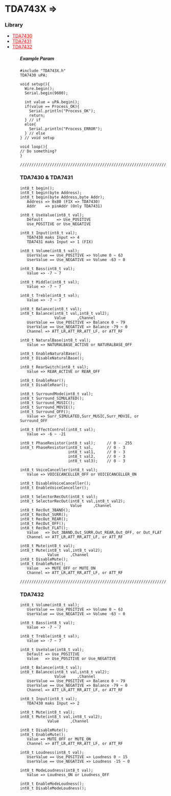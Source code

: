 # TDA743X => 
<h3>Library</h3>
<ul>
  <li><a text-decoration="none" style="color:red" href="https://www.mouser.com/datasheet/2/389/CD00000226-470817.pdf">TDA7430</a></li>
  <li><a text-decoration="none" style="color:red" href="https://www.mouser.com/datasheet/2/389/CD00000226-470817.pdf">TDA7431</a></li>
  <li><a text-decoration="none" style="color:red" href="https://www.st.com/resource/en/datasheet/CD00000874.pdf">TDA7432</a></li>
<ul>


<h5>Example Param</h5>

    #include "TDA743X.h"
    TDA7430 uPA;  

    void setup(){ 
      Wire.begin();
      Serial.begin(9600); 
      
      int value = uPA.begin(); 
      if(value == Process_OK){ 
        Serial.println("Process_OK");
        return; 
      } // if 
      else{ 
        Serial.println("Process_ERROR"); 
      } // else
    } // void setup
    
    void loop(){
    // Do something?
    } 

    ////////////////////////////////////////////////////////////////////

<h3>TDA7430 & TDA7431 </h3>

    int8_t begin();            
    int8_t begin(byte Address); 
    int8_t begin(byte Address,byte Addr);
       Address => 0x80 (FIX => TDA7430) 
       Addr    => pinAddr (Only TDA7431) 

    int8_t UseValue(int8_t val); 
       Default      => Use_POSITIVE 
       Use_POSITIVE or Use_NEGATIVE 

    int8_t Input(int8_t val); 
       TDA7430 maks Input => 4 
       TDA7431 maks Input => 1 (FIX)
    
    int8_t Volume(int8_t val);
       UserValue == Use_POSITIVE => Volume 0 ~ 63 
       UserValue == Use_NEGATIVE => Volume -63 ~ 0
    
    int8_t Bass(int8_t val);
       Value => -7 ~ 7 
    
    int8_t Middle(int8_t val);
       Value => -7 ~ 7
    
    int8_t Treble(int8_t val);
       Value => -7 ~ 7 
  
    int8_t Balance(int8_t val);
    int8_t Balance(int8_t val,int8_t val2);   
                   Value     ,Channel 
       UserValue == Use_POSITIVE => Balance 0 ~ 79 
       UserValue == Use_NEGATIVE => Balance -79 ~ 0 
       Channel => ATT_LR,ATT_RR,ATT_LF, or ATT_RF 
  
    int8_t NaturalBase(int8_t val);
       Value => NATURALBASE_ACTIVE or NATURALBASE_OFF 
    
    int8_t EnableNaturalBase(); 
    int8_t DisableNaturalBase();
 
    int8_t RearSwitch(int8_t val);
       Value => REAR_ACTIVE or REAR_OFF 
   
    int8_t EnableRear();            
    int8_t DisableRear();           
   
    int8_t SurroundMode(int8_t val);  
    int8_t Surround_SIMULATED();    
    int8_t Surround_MUSIC();         
    int8_t Surround_MOVIE();        
    int8_t Surround_OFF();          
       Value => Surr_SIMULATED,Surr_MUSIC,Surr_MOVIE, or Surround_OFF 
    
    int8_t EffectControl(int8_t val);
       Value => -6 ~ -21 
    
    int8_t PhaseResistor(int8_t val);     // 0 -  255 
    int8_t PhaseResistor(int8_t val,      // 0 - 3 
                         int8_t val1,     // 0 - 3 
                         int8_t val2,     // 0 - 3 
                         int8_t val3);    // 0 - 3 
   
    int8_t VoiceCanceller(int8_t val);    
       Value => VOICECANCELLER_OFF or VOICECANCELLER_ON 
    
    int8_t DisableVoiceCanceller();
    int8_t EnableVoiceCanceller();
   
    int8_t SelectorRecOut(int8_t val);
    int8_t SelectorRecOut(int8_t val,int8_t val2);
                          Value     ,Channel
    int8_t RecOut_3BAND();
    int8_t RecOut_SURR(); 
    int8_t RecOut_REAR(); 
    int8_t RecOut_OFF();  
    int8_t RecOut_FLAT(); 
       Value   => Out_3BAND,Out_SURR,Out_REAR,Out_OFF, or Out_FLAT 
       Channel => ATT_LR,ATT_RR,ATT_LF, or ATT_RF
     
    int8_t Mute(int8_t val);              
    int8_t Mute(int8_t val,int8_t val2);  
                Value     ,Channel
    int8_t DisableMute();                 
    int8_t EnableMute();                  
       Value   => MUTE_OFF or MUTE_ON
       Channel => ATT_LR,ATT_RR,ATT_LF, or ATT_RF 
     
    ////////////////////////////////////////////////////////////////////

<h3>TDA7432</h3>

    int8_t Volume(int8_t val);  
       UserValue == Use_POSITIVE => Volume 0 ~ 63 
       UserValue == Use_NEGATIVE => Volume -63 ~ 0
    
    int8_t Bass(int8_t val);
       Value => -7 ~ 7 
    
    int8_t Treble(int8_t val);
       Value => -7 ~ 7 
    
    int8_t UseValue(int8_t val);
       Default => Use_POSITIVE 
       Value   => Use_POSITIVE or Use_NEGATIVE 
    
    int8_t Balance(int8_t val);               
    int8_t Balance(int8_t val,int8_t val2);   
                   Value     ,Channel
       UserValue == Use_POSITIVE => Balance 0 ~ 79 
       UserValue == Use_NEGATIVE => Balance -79 ~ 0
       Channel => ATT_LR,ATT_RR,ATT_LF, or ATT_RF

    int8_t Input(int8_t val);
       TDA7430 maks Input => 2 
     
    int8_t Mute(int8_t val);              
    int8_t Mute(int8_t val,int8_t val2);  
                Value     ,Channel
                
    int8_t DisableMute();                 
    int8_t EnableMute();
       Value => MUTE_OFF or MUTE_ON 
       Channel => ATT_LR,ATT_RR,ATT_LF, or ATT_RF 

    int8_t Loudness(int8_t val);          
       UserValue == Use_POSITIVE => Loudness 0 ~ 15 
       UserValue == Use_NEGATIVE => Loudness -15 ~ 0
     
    int8_t ModeLoudness(int8_t val);      
       Value => Loudness_ON or Loudness_OFF
    
    int8_t EnableModeLoudness(); 
    int8_t DisableModeLoudness();

